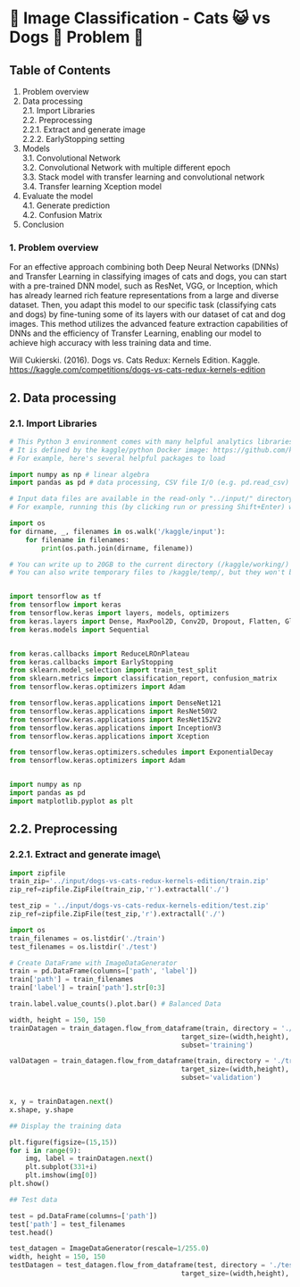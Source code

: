 # 🌟 Image Classification - Cats 😺 vs Dogs 🐶 Problem 🌟



## Table of Contents

1. Problem overview
2. Data processing\
   2.1. Import Libraries\
   2.2. Preprocessing\
        2.2.1. Extract and generate image\
        2.2.2. EarlyStopping setting
3. Models\
   3.1. Convolutional Network\
   3.2. Convolutional Network with multiple different epoch\
   3.3. Stack model with transfer learning and convolutional network\
   3.4. Transfer learning Xception model
4. Evaluate the model\
   4.1. Generate prediction\
   4.2. Confusion Matrix
5. Conclusion



### 1. Problem overview 


For an effective approach combining both Deep Neural Networks (DNNs) and Transfer Learning in classifying images of cats and dogs, you can start with a pre-trained DNN model, such as ResNet, VGG, or Inception, which has already learned rich feature representations from a large and diverse dataset. Then, you adapt this model to our specific task (classifying cats and dogs) by fine-tuning some of its layers with our dataset of cat and dog images. This method utilizes the advanced feature extraction capabilities of DNNs and the efficiency of Transfer Learning, enabling our model to achieve high accuracy with less training data and time.

Will Cukierski. (2016). Dogs vs. Cats Redux: Kernels Edition. Kaggle. https://kaggle.com/competitions/dogs-vs-cats-redux-kernels-edition


## 2. Data processing
   ### 2.1. Import Libraries

```python
# This Python 3 environment comes with many helpful analytics libraries installed
# It is defined by the kaggle/python Docker image: https://github.com/kaggle/docker-python
# For example, here's several helpful packages to load

import numpy as np # linear algebra
import pandas as pd # data processing, CSV file I/O (e.g. pd.read_csv)

# Input data files are available in the read-only "../input/" directory
# For example, running this (by clicking run or pressing Shift+Enter) will list all files under the input directory

import os
for dirname, _, filenames in os.walk('/kaggle/input'):
    for filename in filenames:
        print(os.path.join(dirname, filename))

# You can write up to 20GB to the current directory (/kaggle/working/) that gets preserved as output when you create a version using "Save & Run All" 
# You can also write temporary files to /kaggle/temp/, but they won't be saved outside of the current session


import tensorflow as tf
from tensorflow import keras
from tensorflow.keras import layers, models, optimizers
from keras.layers import Dense, MaxPool2D, Conv2D, Dropout, Flatten, GlobalAveragePooling2D, BatchNormalization, Activation, MaxPooling2D
from keras.models import Sequential


from keras.callbacks import ReduceLROnPlateau
from keras.callbacks import EarlyStopping
from sklearn.model_selection import train_test_split
from sklearn.metrics import classification_report, confusion_matrix
from tensorflow.keras.optimizers import Adam

from tensorflow.keras.applications import DenseNet121
from tensorflow.keras.applications import ResNet50V2
from tensorflow.keras.applications import ResNet152V2
from tensorflow.keras.applications import InceptionV3
from tensorflow.keras.applications import Xception

from tensorflow.keras.optimizers.schedules import ExponentialDecay
from tensorflow.keras.optimizers import Adam


import numpy as np
import pandas as pd
import matplotlib.pyplot as plt
```


   ## 2.2. Preprocessing
   ### 2.2.1. Extract and generate image\

```python
import zipfile
train_zip='../input/dogs-vs-cats-redux-kernels-edition/train.zip'
zip_ref=zipfile.ZipFile(train_zip,'r').extractall('./')

test_zip = '../input/dogs-vs-cats-redux-kernels-edition/test.zip'
zip_ref=zipfile.ZipFile(test_zip,'r').extractall('./')

import os
train_filenames = os.listdir('./train')
test_filenames = os.listdir('./test')

# Create DataFrame with ImageDataGenerator
train = pd.DataFrame(columns=['path', 'label'])
train['path'] = train_filenames
train['label'] = train['path'].str[0:3]

train.label.value_counts().plot.bar() # Balanced Data

width, height = 150, 150
trainDatagen = train_datagen.flow_from_dataframe(train, directory = './train', x_col='path', y_col='label', classes=['cat', 'dog' ],
                                           target_size=(width,height), class_mode = 'categorical', batch_size = 16,
                                           subset='training')

valDatagen = train_datagen.flow_from_dataframe(train, directory = './train', x_col='path', y_col='label', classes=['cat','dog'],
                                           target_size=(width,height), class_mode = 'categorical', batch_size = 16,
                                           subset='validation')


x, y = trainDatagen.next()
x.shape, y.shape

## Display the training data

plt.figure(figsize=(15,15))
for i in range(9):
    img, label = trainDatagen.next()
    plt.subplot(331+i)
    plt.imshow(img[0])
plt.show()

## Test data

test = pd.DataFrame(columns=['path'])
test['path'] = test_filenames
test.head()

test_datagen = ImageDataGenerator(rescale=1/255.0)
width, height = 150, 150
testDatagen = test_datagen.flow_from_dataframe(test, directory = './test', x_col='path', class_mode= None,
                                           target_size=(width,height), batch_size = 16, shuffle=False)

```




